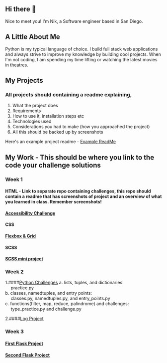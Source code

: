 ## Hi there 👋

Nice to meet you! I'm Nik, a Software engineer based in San Diego.

## A Little About Me
Python is my typical language of choice. I build full stack web applications and always strive to improve my knowledge by building cool projects.
When I'm not coding, I am spending my time lifting or watching the latest movies in theatres.

 
## My Projects 

<!-- 1. <a target=_blank href=https://github.com/ashryan/BitTracker>BitTracker</a> - A Crypto Currency portfolio tracker built using React, Firebase and the Coin Gecko API
2. <a target=_blank href=https://github.com/ashryan/block-runner>Block Runner</a> - A browser game built in vanilla JavaScript
3. <a target=_blank href=https://github.com/ashryan/morse-translator>Morse Translator</a> - A Morse to English and English to Morse translater built in JS
4. <a target=_blank href=https://github.com/ashryan/calculator>JS Calculator</a> - A browser based calculator built in JS. -->

### All projects should containing a readme explaining, 
1. What the project does
2. Requirements
3. How to use it, installation steps etc
4. Technologies used
5. Considerations you had to make (how you approached the project)
6. All this should be backed up by screenshots

Here's an example project readme - [Example ReadMe](https://github.com/nology-tech/Example-RM)

## My Work - This should be where you link to the code your challenge solutions

### Week 1

#### HTML - Link to separate repo containing challenges, this repo should contain a readme that has screenshots of project and an overview of what you learned in class. Remember screenshots!

#### [Accessibility Challenge](https://github.com/NIKMIKIN/nology-coursework/tree/main/accessibility)

#### CSS 

#### [Flexbox & Grid](https://github.com/NIKMIKIN/nology-coursework/tree/main/Profile%20tab%20Challenge)

#### SCSS

#### [SCSS mini project](https://github.com/NIKMIKIN/nology-coursework/tree/main/SCSS-starter)

### Week 2

1.####[Python Challenges](https://github.com/NIKMIKIN/nology-coursework/tree/main/python_practice_code)
      a. lists, tuples, and dictionaries:  
      &emsp; practice.py  
      b. classes, namedtuples, and entry points:  
      &emsp; classes.py, namedtuples.py, and entry_points.py  
      c. functions(filter, map, reduce, palindrome) and challenges:  
      &emsp; type_practice.py and challenge.py  

2.####[Log Project](https://github.com/NIKMIKIN/nology-coursework/tree/main/log_project)

### Week 3

#### [First Flask Project](https://github.com/NIKMIKIN/nology-coursework/tree/main/hello-flask)

#### [Second Flask Project](https://github.com/NIKMIKIN/nology-coursework/tree/master)
